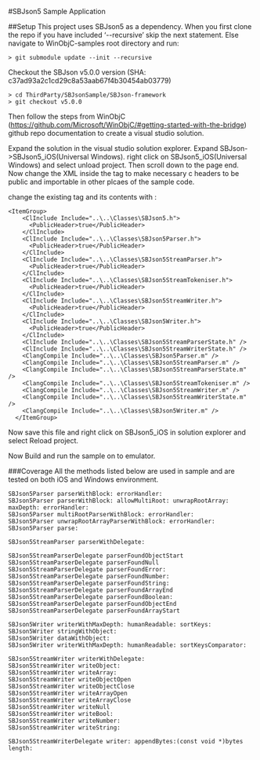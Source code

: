 #SBJson5 Sample Application 

##Setup
This project uses SBJson5 as a dependency. When you first clone the repo if you have included ‘--recursive’ skip the next statement. Else navigate to WinObjC-samples root directory and run:
```
> git submodule update --init --recursive
```

Checkout the SBJson v5.0.0 version (SHA: c37ad93a2c1cd29c8a53aab67f4b30454ab03779)
```
> cd ThirdParty/SBJsonSample/SBJson-framework
> git checkout v5.0.0
```

Then follow the steps from WinObjC (https://github.com/Microsoft/WinObjC/#getting-started-with-the-bridge) github repo documentation to create a visual studio solution.

Expand the solution in the visual studio solution explorer. Expand SBJson->SBJson5_iOS(Universal Windows). right click on SBJson5_iOS(Universal Windows) and select unload project. Then scroll down to the page end.
Now change the XML inside the <ItemGroup> tag to make necessary c headers to be public and importable in other plcaes of the sample code.

change the  existing <ItemGroup> tag and its contents with :

```
<ItemGroup>
    <ClInclude Include="..\..\Classes\SBJson5.h">
      <PublicHeader>true</PublicHeader>
    </ClInclude>
    <ClInclude Include="..\..\Classes\SBJson5Parser.h">
      <PublicHeader>true</PublicHeader>
    </ClInclude>
    <ClInclude Include="..\..\Classes\SBJson5StreamParser.h">
      <PublicHeader>true</PublicHeader>
    </ClInclude>
    <ClInclude Include="..\..\Classes\SBJson5StreamTokeniser.h">
      <PublicHeader>true</PublicHeader>
    </ClInclude>
    <ClInclude Include="..\..\Classes\SBJson5StreamWriter.h">
      <PublicHeader>true</PublicHeader>
    </ClInclude>
    <ClInclude Include="..\..\Classes\SBJson5Writer.h">
      <PublicHeader>true</PublicHeader>
    </ClInclude>
    <ClInclude Include="..\..\Classes\SBJson5StreamParserState.h" />
    <ClInclude Include="..\..\Classes\SBJson5StreamWriterState.h" />
    <ClangCompile Include="..\..\Classes\SBJson5Parser.m" />
    <ClangCompile Include="..\..\Classes\SBJson5StreamParser.m" />
    <ClangCompile Include="..\..\Classes\SBJson5StreamParserState.m" />
    <ClangCompile Include="..\..\Classes\SBJson5StreamTokeniser.m" />
    <ClangCompile Include="..\..\Classes\SBJson5StreamWriter.m" />
    <ClangCompile Include="..\..\Classes\SBJson5StreamWriterState.m" />
    <ClangCompile Include="..\..\Classes\SBJson5Writer.m" />
  </ItemGroup>
 ```
 
 Now save this file and right click on SBJson5_iOS in solution explorer and select Reload project.

Now Build and run the sample on to emulator.

###Coverage
All the methods listed below are used in sample and are tested on both iOS and Windows environment.
```
SBJson5Parser parserWithBlock: errorHandler:
SBJson5Parser parserWithBlock: allowMultiRoot: unwrapRootArray: maxDepth: errorHandler:
SBJson5Parser multiRootParserWithBlock: errorHandler:
SBJson5Parser unwrapRootArrayParserWithBlock: errorHandler:
SBJson5Parser parse:

SBJson5StreamParser parserWithDelegate:

SBJson5StreamParserDelegate parserFoundObjectStart
SBJson5StreamParserDelegate parserFoundNull
SBJson5StreamParserDelegate parserFoundError:
SBJson5StreamParserDelegate parserFoundNumber:
SBJson5StreamParserDelegate parserFoundString:
SBJson5StreamParserDelegate parserFoundArrayEnd
SBJson5StreamParserDelegate parserFoundBoolean:
SBJson5StreamParserDelegate parserFoundObjectEnd
SBJson5StreamParserDelegate parserFoundArrayStart

SBJson5Writer writerWithMaxDepth: humanReadable: sortKeys:
SBJson5Writer stringWithObject:
SBJson5Writer dataWithObject:
SBJson5Writer writerWithMaxDepth: humanReadable: sortKeysComparator:

SBJson5StreamWriter writerWithDelegate:
SBJson5StreamWriter writeObject:
SBJson5StreamWriter writeArray:
SBJson5StreamWriter writeObjectOpen
SBJson5StreamWriter writeObjectClose
SBJson5StreamWriter writeArrayOpen
SBJson5StreamWriter writeArrayClose
SBJson5StreamWriter writeNull
SBJson5StreamWriter writeBool:
SBJson5StreamWriter writeNumber:
SBJson5StreamWriter writeString:

SBJson5StreamWriterDelegate writer: appendBytes:(const void *)bytes length:

```
